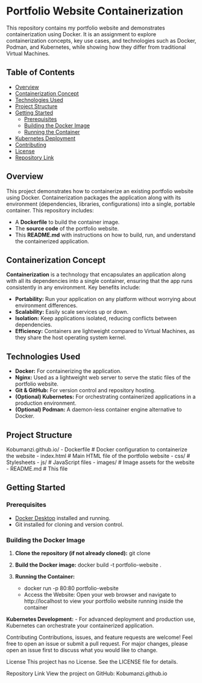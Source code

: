 # Portfolio Website Containerization

This repository contains my portfolio website and demonstrates containerization using Docker. It is an assignment to explore containerization concepts, key use cases, and technologies such as Docker, Podman, and Kubernetes, while showing how they differ from traditional Virtual Machines.

## Table of Contents

- [Overview](#overview)
- [Containerization Concept](#containerization-concept)
- [Technologies Used](#technologies-used)
- [Project Structure](#project-structure)
- [Getting Started](#getting-started)
  - [Prerequisites](#prerequisites)
  - [Building the Docker Image](#building-the-docker-image)
  - [Running the Container](#running-the-container)
- [Kubernetes Deployment](#kubernetes-deployment)
- [Contributing](#contributing)
- [License](#license)
- [Repository Link](#repository-link)

## Overview

This project demonstrates how to containerize an existing portfolio website using Docker. Containerization packages the application along with its environment (dependencies, libraries, configurations) into a single, portable container. This repository includes:

- A **Dockerfile** to build the container image.
- The **source code** of the portfolio website.
- This **README.md** with instructions on how to build, run, and understand the containerized application.

## Containerization Concept

**Containerization** is a technology that encapsulates an application along with all its dependencies into a single container, ensuring that the app runs consistently in any environment. Key benefits include:

- **Portability:** Run your application on any platform without worrying about environment differences.
- **Scalability:** Easily scale services up or down.
- **Isolation:** Keep applications isolated, reducing conflicts between dependencies.
- **Efficiency:** Containers are lightweight compared to Virtual Machines, as they share the host operating system kernel.

## Technologies Used

- **Docker:** For containerizing the application.
- **Nginx:** Used as a lightweight web server to serve the static files of the portfolio website.
- **Git & GitHub:** For version control and repository hosting.
- **(Optional) Kubernetes:** For orchestrating containerized applications in a production environment.
- **(Optional) Podman:** A daemon-less container engine alternative to Docker.

## Project Structure

Kobumanzi.github.io/ 
    - Dockerfile # Docker configuration to containerize the website 
    - index.html # Main HTML file of the portfolio website 
    - css/ # Stylesheets 
    - js/ # JavaScript files 
    - images/ # Image assets for the website 
    - README.md # This file


## Getting Started

### Prerequisites

- [Docker Desktop](https://www.docker.com/products/docker-desktop/) installed and running.
- Git installed for cloning and version control.

### Building the Docker Image

1. **Clone the repository (if not already cloned):**
   git clone <git repository url>

2. **Build the Docker image:**
    docker build -t portfolio-website .

3. **Running the Container:**
    - docker run -p 80:80 portfolio-website
    - Access the Website: Open your web browser and navigate to http://localhost to view your portfolio website running inside the container

**Kubernetes Development:**
    - For advanced deployment and production use, Kubernetes can orchestrate your containerized application.

Contributing
Contributions, issues, and feature requests are welcome! Feel free to open an issue or submit a pull request. For major changes, please open an issue first to discuss what you would like to change.

License
This project has no License. See the LICENSE file for details.

Repository Link
View the project on GitHub: Kobumanzi.github.io
